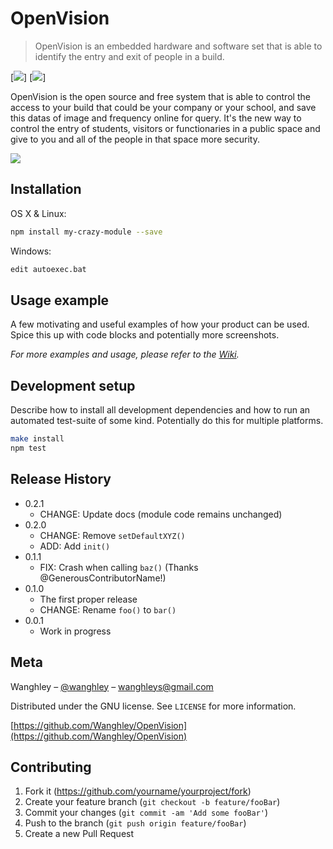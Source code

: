 # OpenVision
> OpenVision is an embedded hardware and software set that is able to identify the entry and exit of people in a build.

[![][version]]
[![][development]]

OpenVision is the open source and free system that is able to control the access to your build that could be your company or your school, and save this datas of image and frequency online for query. It's the new way to control the entry of students, visitors or functionaries in a public space and give to you and all of the people in that space more security.

![](header.png)

## Installation

OS X & Linux:

```sh
npm install my-crazy-module --save
```

Windows:

```sh
edit autoexec.bat
```

## Usage example

A few motivating and useful examples of how your product can be used. Spice this up with code blocks and potentially more screenshots.

_For more examples and usage, please refer to the [Wiki][wiki]._

## Development setup

Describe how to install all development dependencies and how to run an automated test-suite of some kind. Potentially do this for multiple platforms.

```sh
make install
npm test
```

## Release History

* 0.2.1
    * CHANGE: Update docs (module code remains unchanged)
* 0.2.0
    * CHANGE: Remove `setDefaultXYZ()`
    * ADD: Add `init()`
* 0.1.1
    * FIX: Crash when calling `baz()` (Thanks @GenerousContributorName!)
* 0.1.0
    * The first proper release
    * CHANGE: Rename `foo()` to `bar()`
* 0.0.1
    * Work in progress

## Meta

Wanghley – [@wanghley](https://instagram.com/wanghley) – wanghleys@gmail.com

Distributed under the GNU license. See ``LICENSE`` for more information.

[https://github.com/Wanghley/OpenVision](https://github.com/Wanghley/OpenVision)

## Contributing

1. Fork it (<https://github.com/yourname/yourproject/fork>)
2. Create your feature branch (`git checkout -b feature/fooBar`)
3. Commit your changes (`git commit -am 'Add some fooBar'`)
4. Push to the branch (`git push origin feature/fooBar`)
5. Create a new Pull Request

<!-- Markdown link & img dfn's -->
[npm-image]: https://img.shields.io/npm/v/datadog-metrics.svg?style=flat-square
[npm-url]: https://npmjs.org/package/datadog-metrics
[npm-downloads]: https://img.shields.io/npm/dm/datadog-metrics.svg?style=flat-square
[travis-image]: https://img.shields.io/travis/dbader/node-datadog-metrics/master.svg?style=flat-square
[travis-url]: https://travis-ci.org/dbader/node-datadog-metrics
[wiki]: https://github.com/yourname/yourproject/wiki
[version]: https://img.shields.io/badge/version-0.0.1-red
[development]: https://img.shields.io/badge/state-development-important
